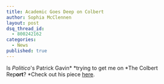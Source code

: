 ```yaml
---
title: Academic Goes Deep on Colbert
author: Sophia McClennen
layout: post
dsq_thread_id: 
  - 800242162
categories: 
  - News
published: true
---
```


Is *Politico*'s Patrick Gavin* *trying to get me on *The Colbert Rep**ort**? *Check out his piece [here][1].

 [1]: http://www.politico.com/news/stories/0812/79525.html?hp=l10

